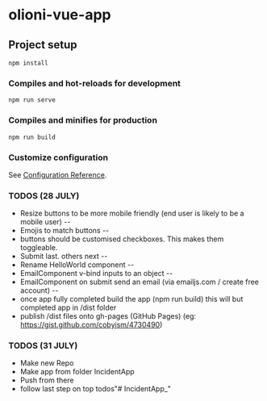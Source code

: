 # olioni-vue-app

## Project setup
```
npm install
```

### Compiles and hot-reloads for development
```
npm run serve
```

### Compiles and minifies for production
```
npm run build
```

### Customize configuration
See [Configuration Reference](https://cli.vuejs.org/config/).


### TODOS (28 JULY)

* Resize buttons to be more mobile friendly (end user is likely to be a mobile user) --
* Emojis to match buttons --
* buttons should be customised checkboxes. This makes them toggleable.
* Submit last. others next --
* Rename HelloWorld component --
* EmailComponent v-bind inputs to an object -- 
* EmailComponent on submit send an email (via emailjs.com / create free account) --
* once app fully completed build the app (npm run build) this will but completed app in /dist folder
* publish /dist files onto gh-pages (GitHub Pages) (eg: https://gist.github.com/cobyism/4730490)

### TODOS (31 JULY)

* Make new Repo
* Make app from folder IncidentApp
* Push from there
* follow last step on top todos"# IncidentApp_" 
